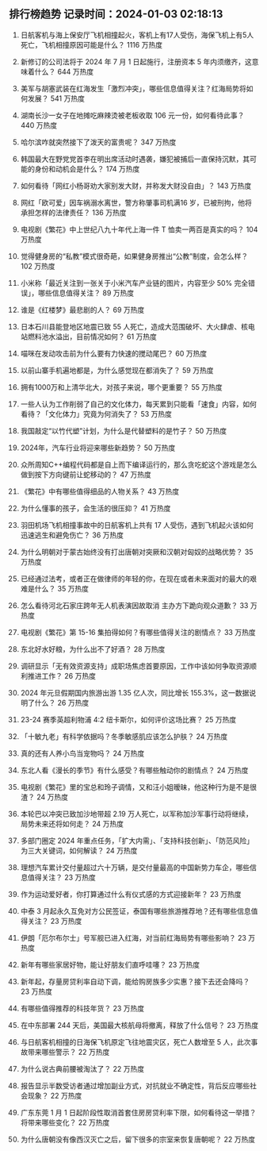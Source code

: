 
## 排行榜趋势 记录时间：2024-01-03 02:18:13
  
  1. 日航客机与海上保安厅飞机相撞起火，客机上有17人受伤，海保飞机上有5人死亡，飞机相撞原因可能是什么？ 1116 万热度
    
  2. 新修订的公司法将于 2024 年 7 月 1 日起施行，注册资本 5 年内须缴齐，这意味着什么？ 644 万热度
    
  3. 美军与胡塞武装在红海发生「激烈冲突」，哪些信息值得关注？红海局势将如何发展？ 541 万热度
    
  4. 湖南长沙一女子在地摊吃麻辣烫被老板收取 106 元一份，如何看待此事？ 440 万热度
    
  5. 哈尔滨咋就突然接下了泼天的富贵呢？ 347 万热度
    
  6. 韩国最大在野党党首李在明出席活动时遇袭，嫌犯被捕后一直保持沉默，其可能的身份和动机会是什么？ 174 万热度
    
  7. 如何看待「网红小杨哥劝大家别发大财，并称发大财没自由」？ 143 万热度
    
  8. 网红「欧可爱」因车祸溺水离世，警方称肇事司机满16 岁，已被刑拘，他将承担怎样的法律责任？ 136 万热度
    
  9. 电视剧《繁花》中上世纪八九十年代上海一件 T 恤卖一两百是真实的吗？ 104 万热度
    
  10. 觉得健身房的“私教”模式很奇葩，如果健身房推出“公教”制度，会怎么样？ 102 万热度
    
  11. 小米称「最近关注到一张关于小米汽车产业链的图片，内容至少 50% 完全错误」，哪些信息值得关注？ 89 万热度
    
  12. 谁是《红楼梦》最悲剧的人？ 69 万热度
    
  13. 日本石川县能登地区地震已致 55 人死亡，造成大范围破坏、大火肆虐、核电站燃料池水溢出，目前情况如何？ 61 万热度
    
  14. 喵咪在发动攻击前为什么要有力快速的搅动尾巴？ 60 万热度
    
  15. 以前山寨手机遍地都是，为什么感觉现在都消失了？ 59 万热度
    
  16. 拥有1000万和上清华北大，对孩子来说，哪个更重要？ 55 万热度
    
  17. 一些人认为工作削弱了自己的文化体力，每天累到只能看「速食」内容，如何看待？「文化体力」究竟为何消失了？ 53 万热度
    
  18. 我国敲定“以竹代塑”计划，为什么是代替塑料的是竹子？ 50 万热度
    
  19. 2024年，汽车行业将迎来哪些新趋势？ 50 万热度
    
  20. 众所周知C++编程代码都是自上而下编译运行的，那么贪吃蛇这个游戏是怎么做到按下方向键前让蛇移动的？ 47 万热度
    
  21. 《繁花》中有哪些值得细品的人物关系？ 43 万热度
    
  22. 为什么懂事的孩子，会生活的很压抑？ 41 万热度
    
  23. 羽田机场飞机相撞事故中的日航客机上共有 17 人受伤，遇到飞机起火该如何迅速逃生和避免伤亡？ 36 万热度
    
  24. 为什么明朝对于蒙古始终没有打出唐朝对突厥和汉朝对匈奴的战略优势？ 35 万热度
    
  25. 已经通过法考，或者正在做律师的年轻的你，在现在或者未来面对的最大的艰难是什么？ 35 万热度
    
  26. 怎么看待河北石家庄跨年无人机表演因故取消 主办方下跪向观众道歉？ 33 万热度
    
  27. 电视剧《繁花》第 15-16 集拍得如何？有哪些值得关注的剧情点？ 33 万热度
    
  28. 东北好水好粮，为什么出不了好酒？ 28 万热度
    
  29. 调研显示「无有效资源支持」成职场焦虑首要原因，工作中该如何争取资源顺利推进工作？ 26 万热度
    
  30. 2024 年元旦假期国内旅游出游 1.35 亿人次，同比增长 155.3%，这一数据说明了什么？ 26 万热度
    
  31. 23-24 赛季英超利物浦 4:2 纽卡斯尔，如何评价这场比赛？ 25 万热度
    
  32. 「十敏九老」有科学依据吗？冬季敏感肌应该怎么护肤？ 24 万热度
    
  33. 真的还有人养小鸟当宠物吗？ 24 万热度
    
  34. 东北人看《漫长的季节》有什么感受？有哪些触动你的剧情点？ 24 万热度
    
  35. 电视剧《繁花》里的宝总和玲子调情，又和汪小姐暧昧，他这种行为是不是很渣？ 24 万热度
    
  36. 本轮巴以冲突已致加沙地带超 2.19 万人死亡，以军称加沙军事行动将继续，局势未来还将如何走？ 24 万热度
    
  37. 多部门圈定 2024 年重点任务，「扩大内需」、「支持科技创新」、「防范风险」为三大关键词，如何解读？ 24 万热度
    
  38. 理想汽车累计交付量超过六十万辆，是交付量最高的中国新势力车企，哪些信息值得关注？ 23 万热度
    
  39. 作为运动爱好者，你打算通过什么有仪式感的方式迎接新年？ 23 万热度
    
  40. 中泰 3 月起永久互免对方公民签证，泰国有哪些旅游推荐地？还有哪些信息值得关注？ 23 万热度
    
  41. 伊朗「厄尔布尔士」号军舰已进入红海，对当前红海局势有哪些影响？ 23 万热度
    
  42. 新年有哪些家居好物，能让好朋友们直呼哇噻？ 23 万热度
    
  43. 新年起，存量房贷利率自动下调，能给购房族多少实惠？接下去还会降吗？ 23 万热度
    
  44. 有哪些值得推荐的科技年货？ 23 万热度
    
  45. 在中东部署 244 天后，美国最大核航母将撤离，释放了什么信号？ 23 万热度
    
  46. 与日航客机相撞的日海保飞机原定飞往地震灾区，死亡人数增至 5 人，此次事故带来哪些警示？ 22 万热度
    
  47. 为什么说古典前腰被淘汰了？ 22 万热度
    
  48. 报告显示半数受访者通过增加副业方式，对抗就业不确定性，背后反应哪些社会现象？ 22 万热度
    
  49. 广东东莞 1 月 1 日起阶段性取消首套住房房贷利率下限，如何看待这一举措？将带来哪些变化？ 22 万热度
    
  50. 为什么唐朝没有像西汉灭亡之后，留下很多的宗室来恢复唐朝呢？ 22 万热度
    